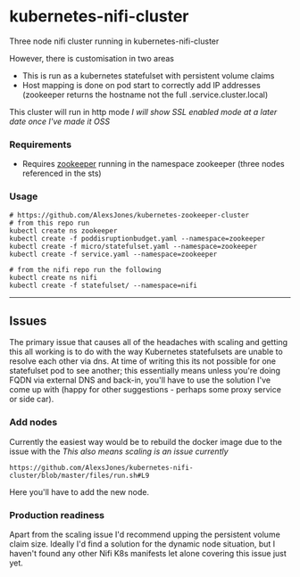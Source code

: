 # kubernetes-nifi-cluster

Three node nifi cluster running in kubernetes-nifi-cluster

However, there is customisation in two areas
- This is run as a kubernetes statefulset with persistent volume claims
- Host mapping is done on pod start to correctly add IP addresses (zookeeper returns the hostname not the full .service.cluster.local)

This cluster will run in http mode *I will show SSL enabled mode at a later date once I've made it OSS*


### Requirements


- Requires [zookeeper](https://github.com/AlexsJones/kubernetes-zookeeper-cluster) running in the namespace zookeeper (three nodes referenced in the sts)


### Usage
```
# https://github.com/AlexsJones/kubernetes-zookeeper-cluster
# from this repo run
kubectl create ns zookeeper
kubectl create -f poddisruptionbudget.yaml --namespace=zookeeper
kubectl create -f micro/statefulset.yaml --namespace=zookeeper
kubectl create -f service.yaml --namespace=zookeeper

# from the nifi repo run the following
kubectl create ns nifi
kubectl create -f statefulset/ --namespace=nifi
```
---

## Issues

The primary issue that causes all of the headaches with scaling and getting this all working is to do with the way Kubernetes statefulsets are unable to resolve each other via dns. At time of writing this its not possible for one statefulset pod to see another; this essentially means unless you're doing FQDN via external DNS and back-in, you'll have to use the solution I've come up with (happy for other suggestions - perhaps some proxy service or side car).

### Add nodes

Currently the easiest way would be to rebuild the docker image due to the issue with the
*This also means scaling is an issue currently*

`https://github.com/AlexsJones/kubernetes-nifi-cluster/blob/master/files/run.sh#L9`

Here you'll have to add the new node.

### Production readiness

Apart from the scaling issue I'd recommend upping the persistent volume claim size.
Ideally I'd find a solution for the dynamic node situation, but I haven't found any other Nifi K8s manifests let alone covering this issue just yet.
